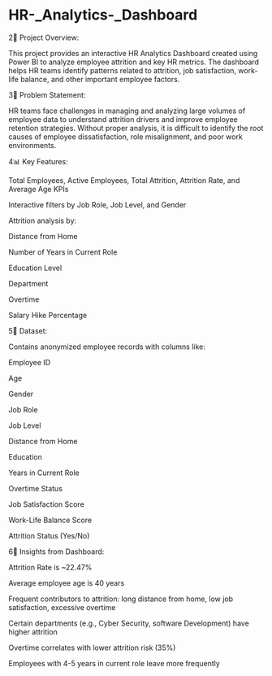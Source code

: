 # HR-_Analytics-_Dashboard
2📖 Project Overview:

This project provides an interactive HR Analytics Dashboard created using Power BI to analyze employee attrition and key HR metrics. The dashboard helps HR teams identify patterns related to attrition, job satisfaction, work-life balance, and other important employee factors.

3🎯 Problem Statement:

HR teams face challenges in managing and analyzing large volumes of employee data to understand attrition drivers and improve employee retention strategies. Without proper analysis, it is difficult to identify the root causes of employee dissatisfaction, role misalignment, and poor work environments.

4📊 Key Features:

Total Employees, Active Employees, Total Attrition, Attrition Rate, and Average Age KPIs

Interactive filters by Job Role, Job Level, and Gender

Attrition analysis by:

Distance from Home

Number of Years in Current Role

Education Level

Department

Overtime

Salary Hike Percentage

5📂 Dataset:

Contains anonymized employee records with columns like:

Employee ID

Age

Gender

Job Role

Job Level

Distance from Home

Education

Years in Current Role

Overtime Status

Job Satisfaction Score

Work-Life Balance Score

Attrition Status (Yes/No)

6🚀 Insights from Dashboard:

Attrition Rate is ~22.47%

Average employee age is 40 years

Frequent contributors to attrition: long distance from home, low job satisfaction, excessive overtime

Certain departments (e.g., Cyber Security, software Development) have higher attrition

Overtime  correlates with lower attrition risk (35%)

Employees with 4-5 years in current role leave more frequently
